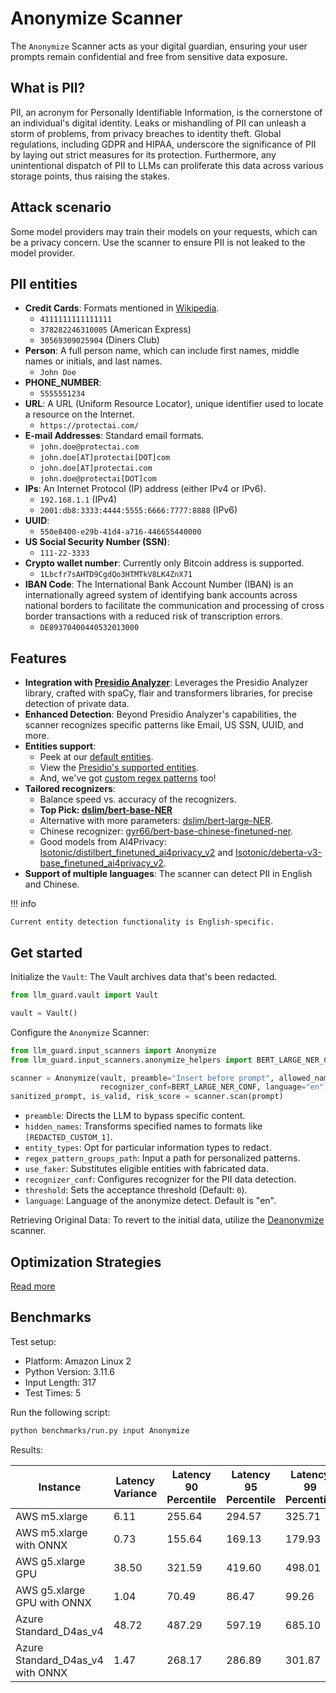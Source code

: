 # Anonymize Scanner

The `Anonymize` Scanner acts as your digital guardian, ensuring your user prompts remain confidential and free from
sensitive data exposure.

## What is PII?

PII, an acronym for Personally Identifiable Information, is the cornerstone of an individual's digital identity. Leaks
or mishandling of PII can unleash a storm of problems, from privacy breaches to identity theft. Global regulations,
including GDPR and HIPAA, underscore the significance of PII by laying out strict measures for its protection.
Furthermore, any unintentional dispatch of PII to LLMs can proliferate this data across various storage points, thus
raising the stakes.

## Attack scenario

Some model providers may train their models on your requests, which can be a privacy concern. Use the scanner to ensure PII is not leaked to the model provider.

## PII entities

- **Credit Cards**: Formats mentioned in [Wikipedia](https://en.wikipedia.org/wiki/Payment_card_number).
  - `4111111111111111`
  - `378282246310005` (American Express)
  - `30569309025904` (Diners Club)
- **Person**: A full person name, which can include first names, middle names or initials, and last names.
  - `John Doe`
- **PHONE_NUMBER**:
  - `5555551234`
- **URL**: A URL (Uniform Resource Locator), unique identifier used to locate a resource on the Internet.
  - `https://protectai.com/`
- **E-mail Addresses**: Standard email formats.
  - `john.doe@protectai.com`
  - `john.doe[AT]protectai[DOT]com`
  - `john.doe[AT]protectai.com`
  - `john.doe@protectai[DOT]com`
- **IPs**: An Internet Protocol (IP) address (either IPv4 or IPv6).
  - `192.168.1.1` (IPv4)
  - `2001:db8:3333:4444:5555:6666:7777:8888` (IPv6)
- **UUID**:
  - `550e8400-e29b-41d4-a716-446655440000`
- **US Social Security Number (SSN)**:
  - `111-22-3333`
- **Crypto wallet number**: Currently only Bitcoin address is supported.
  - `1Lbcfr7sAHTD9CgdQo3HTMTkV8LK4ZnX71`
- **IBAN Code**: The International Bank Account Number (IBAN) is an internationally agreed system of identifying bank
  accounts across national borders to facilitate the communication and processing of cross border transactions with a
  reduced risk of transcription errors.
  - `DE89370400440532013000`

## Features

- **Integration with [Presidio Analyzer](https://github.com/microsoft/presidio/)**: Leverages the Presidio Analyzer
  library, crafted with spaCy, flair and transformers libraries, for precise detection of private data.
- **Enhanced Detection**: Beyond Presidio Analyzer's capabilities, the scanner recognizes specific patterns like Email,
  US SSN, UUID, and more.
- **Entities support**:
  - Peek at
    our [default entities](https://github.com/protectai/llm-guard/blob/main/llm_guard/input_scanners/anonymize.py#L26-L40).
  - View
    the [Presidio's supported entities](https://microsoft.github.io/presidio/supported_entities/#list-of-supported-entities).
  - And, we've
    got [custom regex patterns](https://github.com/protectai/llm-guard/blob/main/llm_guard/resources/sensisitive_patterns.json)
    too!
- **Tailored recognizers**:
  - Balance speed vs. accuracy of the recognizers.
  - **Top Pick: [dslim/bert-base-NER](https://huggingface.co/dslim/bert-base-NER)**
  - Alternative with more parameters: [dslim/bert-large-NER](https://huggingface.co/dslim/bert-large-NER).
  - Chinese recognizer: [gyr66/bert-base-chinese-finetuned-ner](https://huggingface.co/gyr66/bert-base-chinese-finetuned-ner).
  - Good models from AI4Privacy: [Isotonic/distilbert_finetuned_ai4privacy_v2](https://huggingface.co/Isotonic/distilbert_finetuned_ai4privacy_v2) and [Isotonic/deberta-v3-base_finetuned_ai4privacy_v2](https://huggingface.co/Isotonic/deberta-v3-base_finetuned_ai4privacy_v2).
- **Support of multiple languages**: The scanner can detect PII in English and Chinese.

!!! info

    Current entity detection functionality is English-specific.

## Get started

Initialize the `Vault`: The Vault archives data that's been redacted.

```python
from llm_guard.vault import Vault

vault = Vault()
```

Configure the `Anonymize` Scanner:

```python
from llm_guard.input_scanners import Anonymize
from llm_guard.input_scanners.anonymize_helpers import BERT_LARGE_NER_CONF

scanner = Anonymize(vault, preamble="Insert before prompt", allowed_names=["John Doe"], hidden_names=["Test LLC"],
                    recognizer_conf=BERT_LARGE_NER_CONF, language="en")
sanitized_prompt, is_valid, risk_score = scanner.scan(prompt)
```

- `preamble`: Directs the LLM to bypass specific content.
- `hidden_names`: Transforms specified names to formats like `[REDACTED_CUSTOM_1]`.
- `entity_types`: Opt for particular information types to redact.
- `regex_pattern_groups_path`: Input a path for personalized patterns.
- `use_faker`: Substitutes eligible entities with fabricated data.
- `recognizer_conf`: Configures recognizer for the PII data detection.
- `threshold`: Sets the acceptance threshold (Default: `0`).
- `language`: Language of the anonymize detect. Default is "en".

Retrieving Original Data: To revert to the initial data, utilize the [Deanonymize](../output_scanners/deanonymize.md)
scanner.

## Optimization Strategies

[Read more](../tutorials/optimization.md)

## Benchmarks

Test setup:

- Platform: Amazon Linux 2
- Python Version: 3.11.6
- Input Length: 317
- Test Times: 5

Run the following script:

```sh
python benchmarks/run.py input Anonymize
```

Results:

| Instance                         | Latency Variance | Latency 90 Percentile | Latency 95 Percentile | Latency 99 Percentile | Average Latency (ms) | QPS     |
|----------------------------------|------------------|-----------------------|-----------------------|-----------------------|----------------------|---------|
| AWS m5.xlarge                    | 6.11             | 255.64                | 294.57                | 325.71                | 177.13               | 1789.64 |
| AWS m5.xlarge with ONNX          | 0.73             | 155.64                | 169.13                | 179.93                | 128.64               | 2464.29 |
| AWS g5.xlarge GPU                | 38.50            | 321.59                | 419.60                | 498.01                | 125.18               | 2532.35 |
| AWS g5.xlarge GPU with ONNX      | 1.04             | 70.49                 | 86.47                 | 99.26                 | 38.11                | 8317.53 |
| Azure Standard_D4as_v4           | 48.72            | 487.29                | 597.19                | 685.10                | 265.64               | 1193.33 |
| Azure Standard_D4as_v4 with ONNX | 1.47             | 268.17                | 286.89                | 301.87                | 228.86               | 1385.13 |
